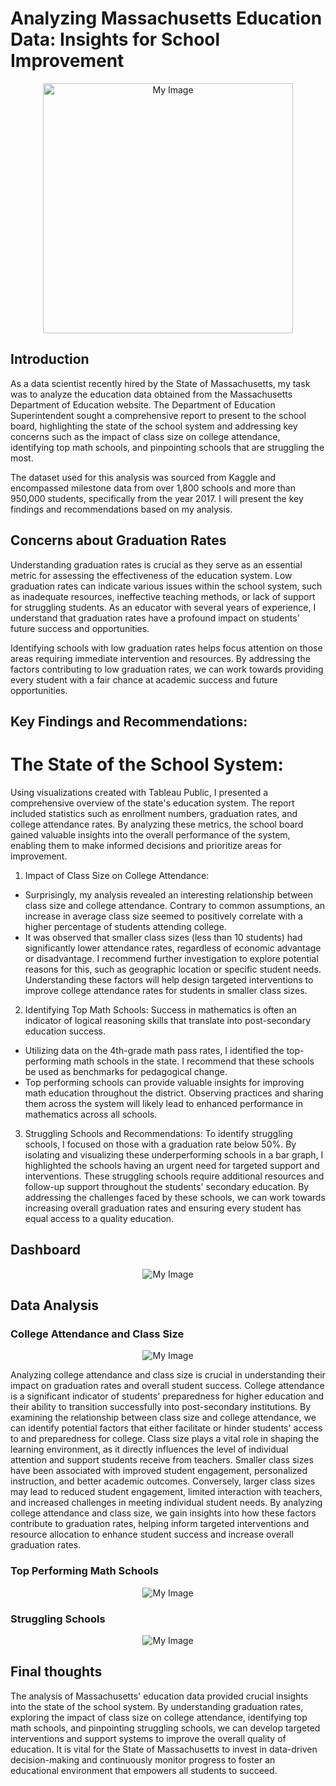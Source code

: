 # Analyzing Massachusetts Education Data: Insights for School Improvement

<p align="center">
  <img src="close-up-hands-holding-diplomas-caps.jpg?raw=true" width="400" height = "400" alt="My Image">
<span style="font-size: small; text-align: right;">
</p>

## Introduction

As a data scientist recently hired by the State of Massachusetts, my task was to analyze the education data obtained from the Massachusetts Department of Education website. The Department of Education Superintendent sought a comprehensive report to present to the school board, highlighting the state of the school system and addressing key concerns such as the impact of class size on college attendance, identifying top math schools, and pinpointing schools that are struggling the most. 

The dataset used for this analysis was sourced from Kaggle and encompassed milestone data from over 1,800 schools and more than 950,000 students, specifically from the year 2017.  I will present the key findings and recommendations based on my analysis.

## Concerns about Graduation Rates

Understanding graduation rates is crucial as they serve as an essential metric for assessing the effectiveness of the education system. Low graduation rates can indicate various issues within the school system, such as inadequate resources, ineffective teaching methods, or lack of support for struggling students. As an educator with several years of experience, I understand that graduation rates have a profound impact on students' future success and opportunities. 

Identifying schools with low graduation rates helps focus attention on those areas requiring immediate intervention and resources. By addressing the factors contributing to low graduation rates, we can work towards providing every student with a fair chance at academic success and future opportunities. 

## Key Findings and Recommendations:

# The State of the School System:

Using visualizations created with Tableau Public, I presented a comprehensive overview of the state's education system. The report included statistics such as enrollment numbers, graduation rates, and college attendance rates. By analyzing these metrics, the school board gained valuable insights into the overall performance of the system, enabling them to make informed decisions and prioritize areas for improvement.

1. Impact of Class Size on College Attendance:
- Surprisingly, my analysis revealed an interesting relationship between class size and college attendance. Contrary to common assumptions, an increase in average class size seemed to positively correlate with a higher percentage of students attending college.
- It was observed that smaller class sizes (less than 10 students) had significantly lower attendance rates, regardless of economic advantage or disadvantage.
  I recommend further investigation  to explore potential reasons for this, such as geographic location or specific student needs. Understanding these factors will help design targeted interventions to improve college attendance rates for students in smaller class sizes.

2. Identifying Top Math Schools:
Success in mathematics is often an indicator of logical reasoning skills that translate into post-secondary education success.
- Utilizing data on the 4th-grade math pass rates, I identified the top-performing math schools in the state. I recommend that these schools be used as benchmarks for pedagogical change.
- Top performing schools can provide valuable insights for improving math education throughout the district.
  Observing practices and sharing them across the system will likely lead to enhanced performance in mathematics across all schools.

3. Struggling Schools and Recommendations:
To identify struggling schools, I focused on those with a graduation rate below 50%. By isolating and visualizing these underperforming schools in a bar graph, I highlighted the schools having an urgent need for targeted support and interventions. These struggling schools require additional resources and follow-up support throughout the students' secondary education. By addressing the challenges faced by these schools, we can work towards increasing overall graduation rates and ensuring every student has equal access to a quality education.


## Dashboard

<p align="center">
  <img src="overall_tableau_mass.jpg?raw=true"  alt="My Image">
<span style="font-size: small; text-align: right;">
</p>


## Data Analysis

### College Attendance and Class Size 

<p align="center">
  <img src="attend_v_class_size.jpg?raw=true"  alt="My Image">
<span style="font-size: small; text-align: right;">
</p>

Analyzing college attendance and class size is crucial in understanding their impact on graduation rates and overall student success. College attendance is a significant indicator of students' preparedness for higher education and their ability to transition successfully into post-secondary institutions. By examining the relationship between class size and college attendance, we can identify potential factors that either facilitate or hinder students' access to and preparedness for college. Class size plays a vital role in shaping the learning environment, as it directly influences the level of individual attention and support students receive from teachers. Smaller class sizes have been associated with improved student engagement, personalized instruction, and better academic outcomes. Conversely, larger class sizes may lead to reduced student engagement, limited interaction with teachers, and increased challenges in meeting individual student needs. By analyzing college attendance and class size, we gain insights into how these factors contribute to graduation rates, helping inform targeted interventions and resource allocation to enhance student success and increase overall graduation rates.

### Top Performing Math Schools

<p align="center">
  <img src="math_pass.jpg?raw=true"  alt="My Image">
<span style="font-size: small; text-align: right;">
</p>

### Struggling Schools

<p align="center">
  <img src="grad_percent.jpg?raw=true"  alt="My Image">
<span style="font-size: small; text-align: right;">
</p>

## Final thoughts
The analysis of Massachusetts' education data provided crucial insights into the state of the school system. By understanding graduation rates, exploring the impact of class size on college attendance, identifying top math schools, and pinpointing struggling schools, we can develop targeted interventions and support systems to improve the overall quality of education. It is vital for the State of Massachusetts to invest in data-driven decision-making and continuously monitor progress to foster an educational environment that empowers all students to succeed.
